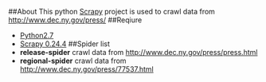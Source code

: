 ##About
This python [Scrapy](http://scrapy.org) project is used to crawl data from http://www.dec.ny.gov/press/
##Reqiure
* [Python2.7](https://www.python.org/)
* [Scrapy 0.24.4](http://scrapy.org)
##Spider list
* **release-spider** crawl data from http://www.dec.ny.gov/press/press.html
* **regional-spider** crawl data from http://www.dec.ny.gov/press/77537.html